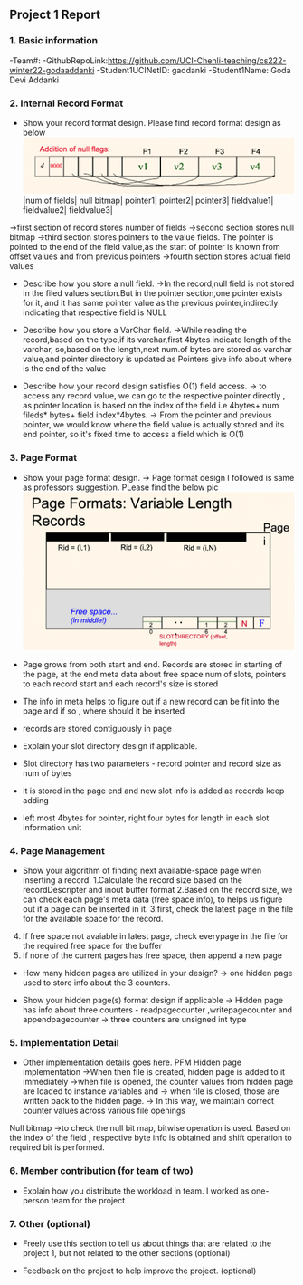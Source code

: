 ## Project 1 Report


### 1. Basic information
-Team#:
-GithubRepoLink:https://github.com/UCI-Chenli-teaching/cs222-winter22-godaaddanki
-Student1UCINetID: gaddanki
-Student1Name: Goda Devi Addanki

### 2. Internal Record Format
- Show your record format design.
Please find record format design as below
![img.png](img.png)
|num of fields| null bitmap| pointer1| pointer2| pointer3| fieldvalue1| fieldvalue2| fieldvalue3|

->first section of record stores number of fields
->second section stores null bitmap
->third section stores pointers to the value fields. The pointer is pointed to the end of the 
field value,as the start of pointer is known from offset values and from previous pointers
->fourth section stores actual field values


- Describe how you store a null field.
->In the record,null field is not stored in the filed values section.But in the pointer section,one pointer exists
for it, and it has same pointer value as the previous pointer,indirectly indicating that respective field is NULL


- Describe how you store a VarChar field.
->While reading the record,based on the type,if its varchar,first 4bytes indicate length of the varchar,
 so,based on the length,next num.of bytes are stored as varchar value,and pointer directory is updated as 
 Pointers give info about where is the end of the value

- Describe how your record design satisfies O(1) field access.
-> to access any record value, we can go to the respective pointer directly , as pointer location is based on the 
   index of the field i.e 4bytes+ num fileds* bytes+ field index*4bytes. 
-> From the pointer and previous pointer, we would know where the field value is actually stored and its end pointer, 
   so it's fixed time to access a field which is O(1)


### 3. Page Format
- Show your page format design.
-> Page format design I followed is same as professors suggestion. PLease find the below pic 
![img_4.png](img_4.png)
- Page grows from both start and end. Records are stored in starting of the page, at the end meta data about free space
 num of slots, pointers to each record start and each record's size is stored
- The info in meta helps to figure out if a new record can be fit into the page and if so , where should it be inserted
- records are stored contiguously in page

- Explain your slot directory design if applicable.
- Slot directory has two parameters - record pointer and record size as num of bytes 
- it is stored in the page end and new slot info is added as records keep adding
- left most 4bytes for pointer, right four bytes for length in each slot information unit



### 4. Page Management
- Show your algorithm of finding next available-space page when inserting a record.
1.Calculate the record size based on the recordDescripter and inout buffer format
2.Based on the record size, we can check each page's meta data (free space info), to 
  helps us figure out if a page can be inserted in it. 
3.first, check the latest page in the file for the available space for the record. 
4. if free space not avaiable in latest page, check everypage in the file for the required free space for the buffer
5. if none of the current pages has free space, then append a new page


- How many hidden pages are utilized in your design?
-> one hidden page used to store info about the 3 counters.


- Show your hidden page(s) format design if applicable
-> Hidden page has info about three counters - readpagecounter ,writepagecounter and appendpagecounter
-> three counters are unsigned int type 

### 5. Implementation Detail

- Other implementation details goes here.
PFM Hidden page implementation
->When then file is created, hidden page is added to it immediately
->when file is opened, the counter values from hidden page are loaded to instance variables and 
-> when file is closed, those are written back to the hidden page. 
-> In this way, we maintain correct counter values across various file openings

Null bitmap
->to check the null bit map, bitwise operation is used. Based on the index of the field , respective byte 
 info is obtained and shift operation to required bit is performed.



### 6. Member contribution (for team of two)
- Explain how you distribute the workload in team.
I worked as one-person team for the project


### 7. Other (optional)
- Freely use this section to tell us about things that are related to the project 1, but not related to the other sections (optional)



- Feedback on the project to help improve the project. (optional)